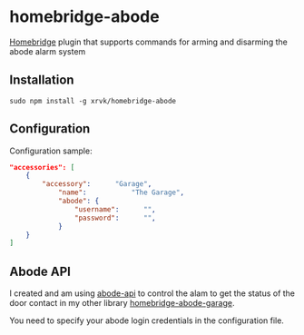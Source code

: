 # homebridge-abode
[Homebridge](https://github.com/nfarina/homebridge) plugin that supports commands for arming and disarming the abode alarm system 

## Installation

```
sudo npm install -g xrvk/homebridge-abode
```

## Configuration

Configuration sample:

```json
"accessories": [
    {
        "accessory":      "Garage",
            "name":           "The Garage",
            "abode": {
                "username":      "",
                "password":      "",
            }
    }
]

```

## Abode API

I created and am using [abode-api](https://github.com/hbeckeri/abode-api) to control the alam to get the status of the door contact in my other library [homebridge-abode-garage](https://github.com/hbeckeri/homebridge-abode-garage).

You need to specify your abode login credentials in the configuration file.
